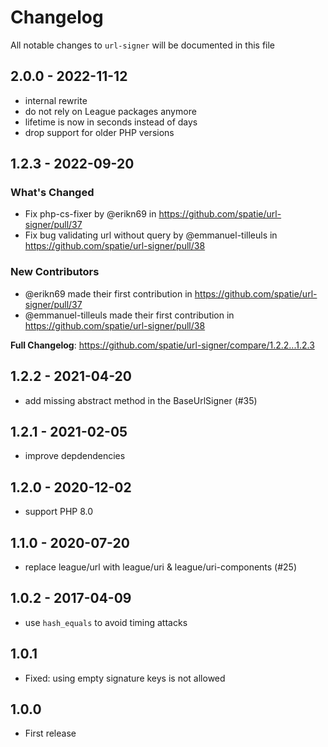# Changelog

All notable changes to `url-signer` will be documented in this file

## 2.0.0 - 2022-11-12

- internal rewrite
- do not rely on League packages anymore
- lifetime is now in seconds instead of days
- drop support for older PHP versions

## 1.2.3 - 2022-09-20

### What's Changed

- Fix php-cs-fixer by @erikn69 in https://github.com/spatie/url-signer/pull/37
- Fix bug validating url without query by @emmanuel-tilleuls in https://github.com/spatie/url-signer/pull/38

### New Contributors

- @erikn69 made their first contribution in https://github.com/spatie/url-signer/pull/37
- @emmanuel-tilleuls made their first contribution in https://github.com/spatie/url-signer/pull/38

**Full Changelog**: https://github.com/spatie/url-signer/compare/1.2.2...1.2.3

## 1.2.2 - 2021-04-20

- add missing abstract method in the BaseUrlSigner (#35)

## 1.2.1 - 2021-02-05

- improve depdendencies

## 1.2.0 - 2020-12-02

- support PHP 8.0

## 1.1.0 - 2020-07-20

- replace league/url with league/uri & league/uri-components (#25)

## 1.0.2 - 2017-04-09

- use `hash_equals` to avoid timing attacks

## 1.0.1

- Fixed: using empty signature keys is not allowed

## 1.0.0

- First release
